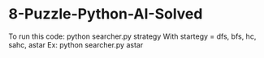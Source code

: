 # 8-Puzzle-Python-AI-Solved
To run this code: python searcher.py strategy
  With startegy = dfs, bfs, hc, sahc, astar
  Ex: python searcher.py astar
